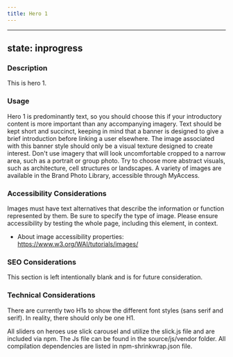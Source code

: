 ```yaml
---
title: Hero 1
---
```


---
state: inprogress
---

### Description
This is hero 1.

### Usage
Hero 1 is predominantly text, so you should choose this if your introductory content is more important than any accompanying imagery. Text should be kept short and succinct, keeping in mind that a banner is designed to give a brief introduction before linking a user elsewhere. The image associated with this banner style should only be a visual texture designed to create interest. Don't use imagery that will look uncomfortable cropped to a narrow area, such as a portrait or group photo. Try to choose more abstract visuals, such as architecture, cell structures or landscapes. A variety of images are available in the Brand Photo Library, accessible through MyAccess.

### Accessibility Considerations
Images must have text alternatives that describe the information or function represented by them. Be sure to specify the type of image. Please ensure accessibility by testing the whole page, including this element, in context.

* About image accessibility properties: https://www.w3.org/WAI/tutorials/images/

### SEO Considerations
This section is left intentionally blank and is for future consideration.

### Technical Considerations
There are currently two H1s to show the different font styles (sans serif and serif). In reality, there should only be one H1.

All sliders on heroes use slick carousel and utilize the slick.js file and are included via npm. The Js file can be found in the source/js/vendor folder.  All compilation dependencies are listed in npm-shrinkwrap.json file.
